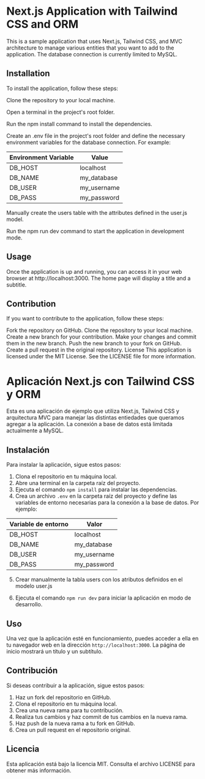 # Next.js Application with Tailwind CSS and ORM
This is a sample application that uses Next.js, Tailwind CSS, and MVC architecture to manage various entities that you want to add to the application. The database connection is currently limited to MySQL.

## Installation
To install the application, follow these steps:

Clone the repository to your local machine.

Open a terminal in the project's root folder.

Run the npm install command to install the dependencies.

Create an .env file in the project's root folder and define the necessary environment variables for the database connection. For example:

<table>
  <thead>
    <tr>
      <th>Environment Variable</th>
      <th>Value</th>
    </tr>
  </thead>
  <tbody>
    <tr>
      <td>DB_HOST</td>
      <td>localhost</td>
    </tr>
    <tr>
      <td>DB_NAME</td>
      <td>my_database</td>
    </tr>
    <tr>
      <td>DB_USER</td>
      <td>my_username</td>
    </tr>
    <tr>
      <td>DB_PASS</td>
      <td>my_password</td>
    </tr>
  </tbody>
</table>
Manually create the users table with the attributes defined in the user.js model.

Run the npm run dev command to start the application in development mode.

## Usage
Once the application is up and running, you can access it in your web browser at http://localhost:3000. The home page will display a title and a subtitle.

## Contribution
If you want to contribute to the application, follow these steps:

Fork the repository on GitHub.
Clone the repository to your local machine.
Create a new branch for your contribution.
Make your changes and commit them in the new branch.
Push the new branch to your fork on GitHub.
Create a pull request in the original repository.
License
This application is licensed under the MIT License. See the LICENSE file for more information.


# Aplicación Next.js con Tailwind CSS y ORM

Esta es una aplicación de ejemplo que utiliza Next.js, Tailwind CSS y arquitectura MVC para manejar las distintas entiedades que queramos agregar a la aplicación. La conexión a base de datos está limitada actualmente a MySQL.

## Instalación

Para instalar la aplicación, sigue estos pasos:

1. Clona el repositorio en tu máquina local.
2. Abre una terminal en la carpeta raíz del proyecto.
3. Ejecuta el comando `npm install` para instalar las dependencias.
4. Crea un archivo `.env` en la carpeta raíz del proyecto y define las variables de entorno necesarias para la conexión a la base de datos. Por ejemplo:
<table>
  <thead>
    <tr>
      <th>Variable de entorno</th>
      <th>Valor</th>
    </tr>
  </thead>
  <tbody>
    <tr>
      <td>DB_HOST</td>
      <td>localhost</td>
    </tr>
    <tr>
      <td>DB_NAME</td>
      <td>my_database</td>
    </tr>
    <tr>
      <td>DB_USER</td>
      <td>my_username</td>
    </tr>
    <tr>
      <td>DB_PASS</td>
      <td>my_password</td>
    </tr>
  </tbody>
</table>

5. Crear manualmente la tabla users con los atributos definidos en el modelo user.js

6. Ejecuta el comando `npm run dev` para iniciar la aplicación en modo de desarrollo.

## Uso

Una vez que la aplicación esté en funcionamiento, puedes acceder a ella en tu navegador web en la dirección `http://localhost:3000`. La página de inicio mostrará un título y un subtítulo.

## Contribución

Si deseas contribuir a la aplicación, sigue estos pasos:

1. Haz un fork del repositorio en GitHub.
2. Clona el repositorio en tu máquina local.
3. Crea una nueva rama para tu contribución.
4. Realiza tus cambios y haz commit de tus cambios en la nueva rama.
5. Haz push de la nueva rama a tu fork en GitHub.
6. Crea un pull request en el repositorio original.

## Licencia

Esta aplicación está bajo la licencia MIT. Consulta el archivo LICENSE para obtener más información.